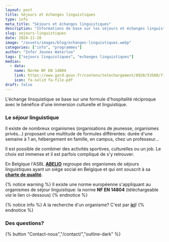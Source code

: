 ```yaml
---
layout: post
title: Séjours et échanges linguistiques
type: info
meta_title: "Séjours et échanges linguistiques"
description: "Informations de base sur les séjours et échanges linguistiques"
slug: sejours-linguistiques
date: 2024-11-20
image: "/assets/images/blog/echanges-linguistiques.webp"
categories: ["info", "programmes"]
author: "Infor Jeunes Waterloo"
tags: ["sejours linguistiques", "echanges linguistiques"]
medias:
  - data: 
    name: Norme NF EN 14804
    link: https://www.gard.gouv.fr/contenu/telechargement/8920/53508/file/NFEN14804%20SejoursLinguistiques.pdf
    icon: fa-solid fa-file-pdf
draft: false
---
```

L'échange linsquistique se base sur une formule d'hospitalité réciproque avec le bénéfice d'une immersion culturelle et linguistique.  

### Le séjour linguistique

Il existe de nombreux organismes (organisations de jeunesse, organismes privés...) proposant une multitude de formules différentes: durée d'une semaine à 1 an, hébergement en famille, en campus, chez un professeur...

Il est possible de combiner des activités sportives, culturelles ou un job.  Le choix est immense et il est parfois compliqué de s'y retrouver.

En Belgique l'ASBL [**ABELIO**](https://abelio.org) regroupe des organismes de séjours linguistiques ayant un siège social en Belgique et qui ont souscrit à sa [**charte de qualité**](https://www.abelio.org/charte-de-qualit%C3%A9).

{% notice warning %}
Il existe une norme européenne s'appliquant au organismes de séjour linguistique: la norme **NF EN 14804** (téléchargeable _via_ le lien ci-dessous)
{% endnotice %}

{% notice info %}
A la recherche d'un organisme? C'est par [**ici**](/organismes)!
{% endnotice %}

### Des questions?

{% button "Contact-nous","/contact/","outline-dark" %}
